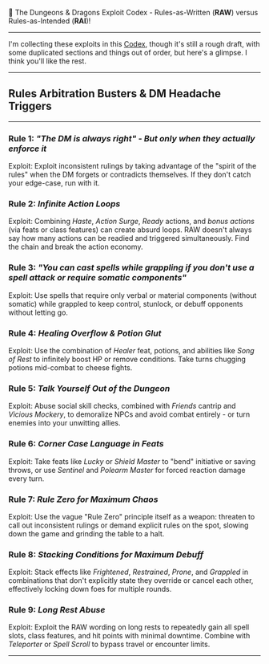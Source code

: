 📘 The Dungeons & Dragons Exploit Codex \- Rules-as-Written (**RAW**) versus Rules-as-Intended (**RAI**)\!

---

I'm collecting these exploits in this [Codex](CODEX.md), though it's still a rough draft, with some duplicated sections and things out of order, but here's a glimpse. I think you'll like the rest.

---

## **Rules Arbitration Busters & DM Headache Triggers**

---

### **Rule 1: *"The DM is always right"  \-  But only when they actually enforce it***

Exploit: Exploit inconsistent rulings by taking advantage of the "spirit of the rules" when the DM forgets or contradicts themselves. If they don't catch your edge-case, run with it.

### **Rule 2: *Infinite Action Loops***

Exploit: Combining *Haste*, *Action Surge*, *Ready* actions, and *bonus actions* (via feats or class features) can create absurd loops. RAW doesn't always say how many actions can be readied and triggered simultaneously. Find the chain and break the action economy.

### **Rule 3: *"You can cast spells while grappling if you don't use a spell attack or require somatic components"***

Exploit: Use spells that require only verbal or material components (without somatic) while grappled to keep control, stunlock, or debuff opponents without letting go.

### **Rule 4: *Healing Overflow & Potion Glut***

Exploit: Use the combination of *Healer* feat, potions, and abilities like *Song of Rest* to infinitely boost HP or remove conditions. Take turns chugging potions mid-combat to cheese fights.

### **Rule 5: *Talk Yourself Out of the Dungeon***

Exploit: Abuse social skill checks, combined with *Friends* cantrip and *Vicious Mockery*, to demoralize NPCs and avoid combat entirely  \-  or turn enemies into your unwitting allies.

### **Rule 6: *Corner Case Language in Feats***

Exploit: Take feats like *Lucky* or *Shield Master* to "bend" initiative or saving throws, or use *Sentinel* and *Polearm Master* for forced reaction damage every turn.

### **Rule 7: *Rule Zero for Maximum Chaos***

Exploit: Use the vague "Rule Zero" principle itself as a weapon: threaten to call out inconsistent rulings or demand explicit rules on the spot, slowing down the game and grinding the table to a halt.

### **Rule 8: *Stacking Conditions for Maximum Debuff***

Exploit: Stack effects like *Frightened*, *Restrained*, *Prone*, and *Grappled* in combinations that don't explicitly state they override or cancel each other, effectively locking down foes for multiple rounds.

### **Rule 9: *Long Rest Abuse***

Exploit: Exploit the RAW wording on long rests to repeatedly gain all spell slots, class features, and hit points with minimal downtime. Combine with *Teleporter* or *Spell Scroll* to bypass travel or encounter limits.

---

